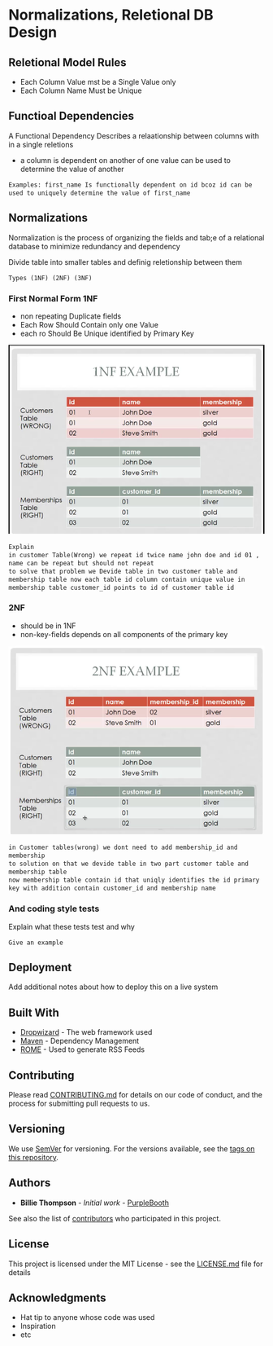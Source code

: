 # Normalizations, Reletional DB Design

## Reletional Model Rules

- Each Column Value mst be a Single Value only
- Each Column Name Must be Unique

## Functioal Dependencies

A Functional Dependency Describes a relaationship between columns with in a single reletions

- a column is dependent on another of one value can be used to determine the value of another

```
Examples: first_name Is functionally dependent on id bcoz id can be used to uniquely determine the value of first_name
```

## Normalizations

Normalization is the process of organizing the fields and tab;e of a relational database to minimize redundancy and dependency

Divide table into smaller tables and definig reletionship between them

```
Types (1NF) (2NF) (3NF)
```

### First Normal Form 1NF

- non repeating Duplicate fields
- Each Row Should Contain only one Value
- each ro Should Be Unique identified by Primary Key

![alt text](1nf.png)

```
Explain
in customer Table(Wrong) we repeat id twice name john doe and id 01 , name can be repeat but should not repeat
to solve that problem we Devide table in two customer table and membership table now each table id column contain unique value in membership table customer_id points to id of customer table id
```

### 2NF

- should be in 1NF
- non-key-fields depends on all components of the primary key

![alt text](2nf.png)

```
in Customer tables(wrong) we dont need to add membership_id and membership
to solution on that we devide table in two part customer table and membership table
now membership table contain id that uniqly identifies the id primary key with addition contain customer_id and membership name
```

### And coding style tests

Explain what these tests test and why

```
Give an example
```

## Deployment

Add additional notes about how to deploy this on a live system

## Built With

- [Dropwizard](http://www.dropwizard.io/1.0.2/docs/) - The web framework used
- [Maven](https://maven.apache.org/) - Dependency Management
- [ROME](https://rometools.github.io/rome/) - Used to generate RSS Feeds

## Contributing

Please read [CONTRIBUTING.md](https://gist.github.com/PurpleBooth/b24679402957c63ec426) for details on our code of conduct, and the process for submitting pull requests to us.

## Versioning

We use [SemVer](http://semver.org/) for versioning. For the versions available, see the [tags on this repository](https://github.com/your/project/tags).

## Authors

- **Billie Thompson** - _Initial work_ - [PurpleBooth](https://github.com/PurpleBooth)

See also the list of [contributors](https://github.com/your/project/contributors) who participated in this project.

## License

This project is licensed under the MIT License - see the [LICENSE.md](LICENSE.md) file for details

## Acknowledgments

- Hat tip to anyone whose code was used
- Inspiration
- etc
